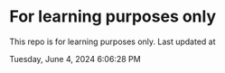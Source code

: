 # For learning purposes only
This repo is for learning purposes only.
Last updated at

Tuesday, June 4, 2024 6:06:28 PM

